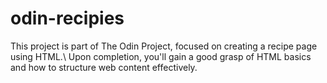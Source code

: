 # odin-recipies
This project is part of The Odin Project, focused on creating a recipe page using HTML.\ Upon completion, you'll gain a good grasp of HTML basics and how to structure web content effectively.
